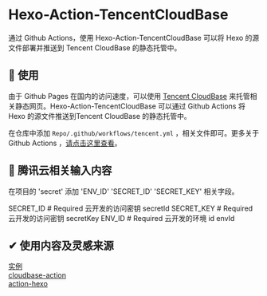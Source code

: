# Hexo-Action-TencentCloudBase

通过 Github Actions，使用 Hexo-Action-TencentCloudBase 可以将 Hexo 的源文件部署并推送到 Tencent CloudBase 的静态托管中。

## 🚀 使用

由于 Github Pages 在国内的访问速度，可以使用 [Tencent CloudBase](https://cloud.tencent.com/product/tcb?from=12334) 来托管相关静态网页。Hexo-Action-TencentCloudBase 可以通过 Github Actions 将 Hexo 的源文件推送到Tencent CloudBase 的静态托管中。

在仓库中添加 `Repo/.github/workflows/tencent.yml` ，相关文件即可。更多关于 Github Actions ，[请点击这里查看](https://help.github.com/en/actions)。

## 🔐 腾讯云相关输入内容

在项目的 'secret' 添加 'ENV_ID' 'SECRET_ID' 'SECRET_KEY' 相关字段。

SECRET_ID # Required 云开发的访问密钥 secretId
SECRET_KEY # Required 云开发的访问密钥 secretKey
ENV_ID # Required 云开发的环境 id envId

## ✔ 使用内容及灵感来源

[实例](https://i.vince.pub)  
[cloudbase-action](https://github.com/TencentCloudBase/cloudbase-action)  
[action-hexo](https://github.com/heowc/action-hexo/issues/3)